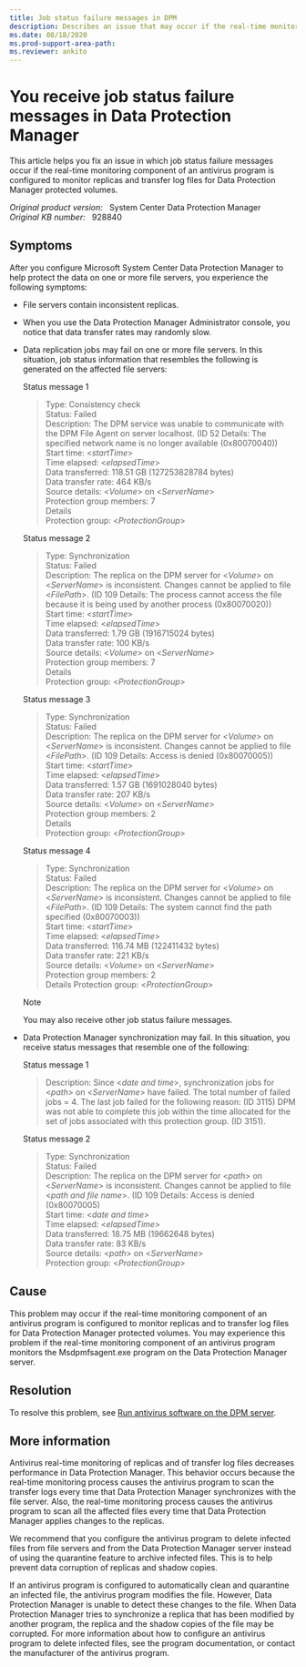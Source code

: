```yaml
---
title: Job status failure messages in DPM
description: Describes an issue that may occur if the real-time monitoring component of an antivirus program is configured to monitor replicas and transfer log files of Data Protection Manager protected volumes.
ms.date: 08/18/2020
ms.prod-support-area-path:
ms.reviewer: ankito
---
```

# You receive job status failure messages in Data Protection Manager

This article helps you fix an issue in which job status failure messages occur if the real-time monitoring component of an antivirus program is configured to monitor replicas and transfer log files for Data Protection Manager protected volumes.

_Original product version:_ &nbsp; System Center Data Protection Manager  
_Original KB number:_ &nbsp; 928840

## Symptoms

After you configure Microsoft System Center Data Protection Manager to help protect the data on one or more file servers, you experience the following symptoms:

- File servers contain inconsistent replicas.
- When you use the Data Protection Manager Administrator console, you notice that data transfer rates may randomly slow.
- Data replication jobs may fail on one or more file servers. In this situation, job status information that resembles the following is generated on the affected file servers:

    Status message 1

    > Type: Consistency check  
    > Status: Failed  
    > Description: The DPM service was unable to communicate with the DPM File Agent on server localhost. (ID 52 Details: The specified network name is no longer available (0x80070040))  
    > Start time: \<*startTime*>  
    > Time elapsed: \<*elapsedTime*>  
    > Data transferred: 118.51 GB (127253828784 bytes)  
    > Data transfer rate: 464 KB/s  
    > Source details: \<*Volume*> on \<*ServerName*>  
    > Protection group members: 7  
    > Details  
    > Protection group: \<*ProtectionGroup*>  

    Status message 2

    > Type: Synchronization  
    > Status: Failed  
    > Description: The replica on the DPM server for \<*Volume*> on \<*ServerName*> is inconsistent. Changes cannot be applied to file \<*FilePath*>. (ID 109 Details: The process cannot access the file because it is being used by another process (0x80070020))  
    > Start time: \<*startTime*>  
    > Time elapsed: \<*elapsedTime*>  
    > Data transferred: 1.79 GB (1916715024 bytes)  
    > Data transfer rate: 100 KB/s  
    > Source details: \<*Volume*> on \<*ServerName*>  
    > Protection group members: 7  
    > Details  
    > Protection group: \<*ProtectionGroup*>

    Status message 3

    > Type: Synchronization  
    > Status: Failed  
    > Description: The replica on the DPM server for \<*Volume*> on \<*ServerName*> is inconsistent. Changes cannot be applied to file \<*FilePath*>. (ID 109 Details: Access is denied (0x80070005))  
    > Start time: \<*startTime*>  
    > Time elapsed: \<*elapsedTime*>  
    > Data transferred: 1.57 GB (1691028040 bytes)  
    > Data transfer rate: 207 KB/s  
    > Source details: \<*Volume*> on \<*ServerName*>  
    > Protection group members: 2  
    > Details  
    > Protection group: \<*ProtectionGroup*>

    Status message 4

    > Type: Synchronization  
    > Status: Failed  
    > Description: The replica on the DPM server for \<*Volume*> on \<*ServerName*> is inconsistent. Changes cannot be applied to file \<*FilePath*>. (ID 109 Details: The system cannot find the path specified (0x80070003))  
    > Start time: \<*startTime*>  
    > Time elapsed: \<*elapsedTime*>  
    > Data transferred: 116.74 MB (122411432 bytes)  
    > Data transfer rate: 221 KB/s  
    > Source details: \<*Volume*> on \<*ServerName*>  
    > Protection group members: 2  
    > Details
    > Protection group: \<*ProtectionGroup*>

    > [!NOTE]
    > You may also receive other job status failure messages.

- Data Protection Manager synchronization may fail. In this situation, you receive status messages that resemble one of the following:

    Status message 1

    > Description: Since \<*date and time*>, synchronization jobs for \<*path*> on \<*ServerName*> have failed. The total number of failed jobs = 4. The last job failed for the following reason: (ID 3115) DPM was not able to complete this job within the time allocated for the set of jobs associated with this protection group. (ID 3151).

    Status message 2

    > Type: Synchronization  
    > Status: Failed  
    > Description: The replica on the DPM server for \<*path*> on \<*ServerName*> is inconsistent. Changes cannot be applied to file \<*path and file name*>. (ID 109 Details: Access is denied (0x80070005)  
    > Start time: \<*date and time*>  
    > Time elapsed: \<*elapsedTime*>  
    > Data transferred: 18.75 MB (19662648 bytes)  
    > Data transfer rate: 83 KB/s  
    > Source details: \<*path*> on \<*ServerName*>  
    > Protection group: \<*ProtectionGroup*>

## Cause

This problem may occur if the real-time monitoring component of an antivirus program is configured to monitor replicas and to transfer log files for Data Protection Manager protected volumes. You may experience this problem if the real-time monitoring component of an antivirus program monitors the Msdpmfsagent.exe program on the Data Protection Manager server.

## Resolution

To resolve this problem, see [Run antivirus software on the DPM server](/system-center/dpm/run-antivirus-server).

## More information

Antivirus real-time monitoring of replicas and of transfer log files decreases performance in Data Protection Manager. This behavior occurs because the real-time monitoring process causes the antivirus program to scan the transfer logs every time that Data Protection Manager synchronizes with the file server. Also, the real-time monitoring process causes the antivirus program to scan all the affected files every time that Data Protection Manager applies changes to the replicas.

We recommend that you configure the antivirus program to delete infected files from file servers and from the Data Protection Manager server instead of using the quarantine feature to archive infected files. This is to help prevent data corruption of replicas and shadow copies.

If an antivirus program is configured to automatically clean and quarantine an infected file, the antivirus program modifies the file. However, Data Protection Manager is unable to detect these changes to the file. When Data Protection Manager tries to synchronize a replica that has been modified by another program, the replica and the shadow copies of the file may be corrupted. For more information about how to configure an antivirus program to delete infected files, see the program documentation, or contact the manufacturer of the antivirus program.
